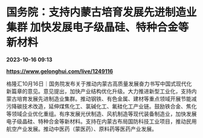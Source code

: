 # 国务院：支持内蒙古培育发展先进制造业集群 加快发展电子级晶硅、特种合金等新材料

**2023-10-16 09:13**

**https://www.gelonghui.com/live/1249116**

格隆汇10月16日｜国务院发布关于推动内蒙古高质量发展奋力书写中国式现代化新篇章的意见。意见提出，加快产业结构优化升级。大力推进新型工业化，支持内蒙古培育发展先进制造业集群。推动钢铁、有色金属、建材等重点领域开展节能减污降碳技术改造，延伸煤焦化工、氯碱化工、氟硅化工产业链。鼓励铁合金、焦化等领域企业优化重组。有序发展光伏制造、风机制造等现代装备制造业，加快发展电子级晶硅、特种合金等新材料。支持在内蒙古布局国防科技工业项目，推动民用航空产业发展。推动中医药（蒙医药）、原料药等医药产业发展。
